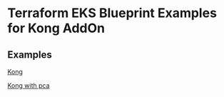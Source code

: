 # Terraform EKS Blueprint Examples for Kong AddOn 

## Examples

[Kong](./examples/konnect-dataplane-graviton)

[Kong with pca](./examples/kong-with-pca)
